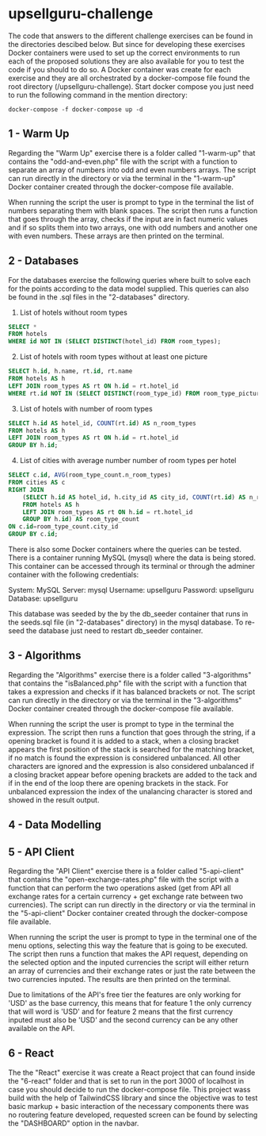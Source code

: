 # upsellguru-challenge
The code that answers to the different challenge exercises can be found in the directories descibed below. But since for developing these exercises Docker containers were used to set up the correct environments to run each of the proposed solutions they are also available for you to test the code if you should to do so. A Docker container was create for each exercise and they are all orchestrated by a docker-compose file found the root directory (/upsellguru-challenge). Start docker compose you just need to run the following command in the mention directory:
```
docker-compose -f docker-compose up -d
```
## 1 - Warm Up
Regarding the "Warm Up" exercise there is a folder called "1-warm-up" that contains the "odd-and-even.php" file with the script with a function to separate an array of numbers into odd and even numbers arrays. The script can run directly in the directory or via the terminal in the "1-warm-up" Docker container created through the docker-compose file available.

When running the script the user is prompt to type in the terminal the list of numbers separating them with blank spaces. The script then runs a function that goes through the array, checks if the input are in fact numeric values and if so splits them into two arrays, one with odd numbers and another one with even numbers. These arrays are then printed on the terminal.

## 2 - Databases
For the databases exercise the following queries where built to solve each for the points according to the data model supplied. This queries can also be found in the .sql files in the "2-databases" directory.

1. List of hotels without room types
```sql
SELECT *
FROM hotels
WHERE id NOT IN (SELECT DISTINCT(hotel_id) FROM room_types);
```
2. List of hotels with room types without at least one picture
```sql
SELECT h.id, h.name, rt.id, rt.name
FROM hotels AS h
LEFT JOIN room_types AS rt ON h.id = rt.hotel_id
WHERE rt.id NOT IN (SELECT DISTINCT(room_type_id) FROM room_type_pictures);
```
3. List of hotels with number of room types
```sql
SELECT h.id AS hotel_id, COUNT(rt.id) AS n_room_types
FROM hotels AS h
LEFT JOIN room_types AS rt ON h.id = rt.hotel_id
GROUP BY h.id;
```
4. List of cities with average number number of room types per hotel
```sql
SELECT c.id, AVG(room_type_count.n_room_types)
FROM cities AS c
RIGHT JOIN
    (SELECT h.id AS hotel_id, h.city_id AS city_id, COUNT(rt.id) AS n_room_types
    FROM hotels AS h
    LEFT JOIN room_types AS rt ON h.id = rt.hotel_id
    GROUP BY h.id) AS room_type_count
ON c.id=room_type_count.city_id
GROUP BY c.id;
```
There is also some Docker containers where the queries can be tested. There is a container running MySQL (mysql) where the data is being stored. This container can be accessed through its terminal or through the adminer container with the following credentials:

System: MySQL
Server: mysql
Username: upsellguru
Password: upsellguru
Database: upsellguru

This database was seeded by the by the db_seeder container that runs in the seeds.sql file (in "2-databases" directory) in the mysql database. To re-seed the database just need to restart db_seeder container.

## 3 - Algorithms
Regarding the "Algorithms" exercise there is a folder called "3-algorithms" that contains the "isBalanced.php" file with the script with a function that takes a expression and checks if it has balanced brackets or not. The script can run directly in the directory or via the terminal in the "3-algorithms" Docker container created through the docker-compose file available.

When running the script the user is prompt to type in the terminal the expression. The script then runs a function that goes through the string, if a opening bracket is found it is added to a stack, when a closing bracket appears the first position of the stack is searched for the matching bracket, if no match is found the expression is considered unbalanced. All other characters are ignored and the expression is also considered unbalanced if a closing bracket appear before opening brackets are added to the tack and if in the end of the loop there are opening brackets in the stack. For unbalanced expression the index of the unalancing character is stored and showed in the result output.

## 4 - Data Modelling
## 5 - API Client
Regarding the "API Client" exercise there is a folder called "5-api-client" that contains the "open-exchange-rates.php" file with the script with a function that can perform the two operations asked (get from API all exchange rates for a certain currency + get exchange rate between two currencies). The script can run directly in the directory or via the terminal in the "5-api-client" Docker container created through the docker-compose file available.

When running the script the user is prompt to type in the terminal one of the menu options, selecting this way the feature that is going to be executed. The script then runs a function that makes the API request, depending on the selected option and the inputed currencies the script will either return an array of currencies and their exchange rates or just the rate between the two currencies inputed. The results are then printed on the terminal.

Due to limitations of the API's free tier the features are only working for 'USD' as the base currency, this means that for feature 1 the only currency that will word is 'USD' and for feature 2 means that the first currency inputed must also be 'USD' and the second currency can be any other available on the API.

## 6 - React
The the "React" exercise it was create a React project that can found inside the "6-react" folder and that is set to run in the port 3000 of localhost in case you should decide to run the docker-compose file. This project wass build with the help of TailwindCSS library and since the objective was to test basic markup + basic interaction of the necessary components there was no routering feature developed, requested screen can be found by selecting the "DASHBOARD" option in the navbar.